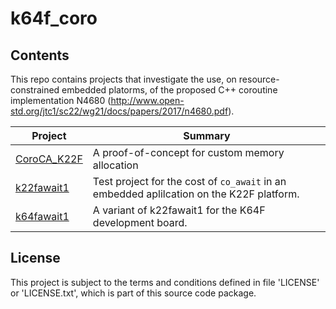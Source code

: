 # k64f_coro

## Contents

This repo contains projects that investigate the use, on resource-constrained embedded platorms, of the proposed C++ coroutine implementation N4680 (http://www.open-std.org/jtc1/sc22/wg21/docs/papers/2017/n4680.pdf). 

| Project | Summary |
|---|---|
| [CoroCA_K22F](../blob/master/CoroCA_K22F/readme.md) | A proof-of-concept for custom memory allocation |
| [k22fawait1](../blob/master/k22fawait1/readme.md) | Test project for the cost of `co_await` in an embedded aplilcation on the K22F platform. |
| [k64fawait1](../blob/master/k64fawait1/readme.md) | A variant of k22fawait1 for the K64F development board. |

## License

This project is subject to the terms and conditions defined in file 'LICENSE' or 'LICENSE.txt', which is part of this source code package.
